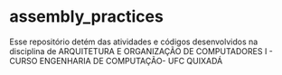 # assembly_practices
Esse repositório detém das atividades e códigos desenvolvidos na disciplina de ARQUITETURA E ORGANIZAÇÃO DE COMPUTADORES I - CURSO ENGENHARIA DE COMPUTAÇÃO- UFC QUIXADÁ
